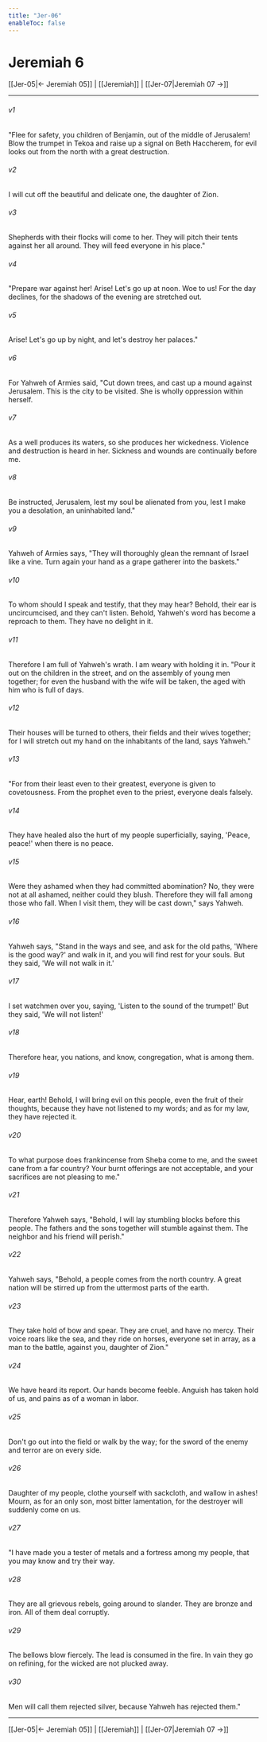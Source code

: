 ```yaml
---
title: "Jer-06"
enableToc: false
---
```

# Jeremiah 6

[[Jer-05|← Jeremiah 05]] | [[Jeremiah]] | [[Jer-07|Jeremiah 07 →]]
***



###### v1 
"Flee for safety, you children of Benjamin, out of the middle of Jerusalem! Blow the trumpet in Tekoa and raise up a signal on Beth Haccherem, for evil looks out from the north with a great destruction. 

###### v2 
I will cut off the beautiful and delicate one, the daughter of Zion. 

###### v3 
Shepherds with their flocks will come to her. They will pitch their tents against her all around. They will feed everyone in his place." 

###### v4 
"Prepare war against her! Arise! Let's go up at noon. Woe to us! For the day declines, for the shadows of the evening are stretched out. 

###### v5 
Arise! Let's go up by night, and let's destroy her palaces." 

###### v6 
For Yahweh of Armies said, "Cut down trees, and cast up a mound against Jerusalem. This is the city to be visited. She is wholly oppression within herself. 

###### v7 
As a well produces its waters, so she produces her wickedness. Violence and destruction is heard in her. Sickness and wounds are continually before me. 

###### v8 
Be instructed, Jerusalem, lest my soul be alienated from you, lest I make you a desolation, an uninhabited land." 

###### v9 
Yahweh of Armies says, "They will thoroughly glean the remnant of Israel like a vine. Turn again your hand as a grape gatherer into the baskets." 

###### v10 
To whom should I speak and testify, that they may hear? Behold, their ear is uncircumcised, and they can't listen. Behold, Yahweh's word has become a reproach to them. They have no delight in it. 

###### v11 
Therefore I am full of Yahweh's wrath. I am weary with holding it in. "Pour it out on the children in the street, and on the assembly of young men together; for even the husband with the wife will be taken, the aged with him who is full of days. 

###### v12 
Their houses will be turned to others, their fields and their wives together; for I will stretch out my hand on the inhabitants of the land, says Yahweh." 

###### v13 
"For from their least even to their greatest, everyone is given to covetousness. From the prophet even to the priest, everyone deals falsely. 

###### v14 
They have healed also the hurt of my people superficially, saying, 'Peace, peace!' when there is no peace. 

###### v15 
Were they ashamed when they had committed abomination? No, they were not at all ashamed, neither could they blush. Therefore they will fall among those who fall. When I visit them, they will be cast down," says Yahweh. 

###### v16 
Yahweh says, "Stand in the ways and see, and ask for the old paths, 'Where is the good way?' and walk in it, and you will find rest for your souls. But they said, 'We will not walk in it.' 

###### v17 
I set watchmen over you, saying, 'Listen to the sound of the trumpet!' But they said, 'We will not listen!' 

###### v18 
Therefore hear, you nations, and know, congregation, what is among them. 

###### v19 
Hear, earth! Behold, I will bring evil on this people, even the fruit of their thoughts, because they have not listened to my words; and as for my law, they have rejected it. 

###### v20 
To what purpose does frankincense from Sheba come to me, and the sweet cane from a far country? Your burnt offerings are not acceptable, and your sacrifices are not pleasing to me." 

###### v21 
Therefore Yahweh says, "Behold, I will lay stumbling blocks before this people. The fathers and the sons together will stumble against them. The neighbor and his friend will perish." 

###### v22 
Yahweh says, "Behold, a people comes from the north country. A great nation will be stirred up from the uttermost parts of the earth. 

###### v23 
They take hold of bow and spear. They are cruel, and have no mercy. Their voice roars like the sea, and they ride on horses, everyone set in array, as a man to the battle, against you, daughter of Zion." 

###### v24 
We have heard its report. Our hands become feeble. Anguish has taken hold of us, and pains as of a woman in labor. 

###### v25 
Don't go out into the field or walk by the way; for the sword of the enemy and terror are on every side. 

###### v26 
Daughter of my people, clothe yourself with sackcloth, and wallow in ashes! Mourn, as for an only son, most bitter lamentation, for the destroyer will suddenly come on us. 

###### v27 
"I have made you a tester of metals and a fortress among my people, that you may know and try their way. 

###### v28 
They are all grievous rebels, going around to slander. They are bronze and iron. All of them deal corruptly. 

###### v29 
The bellows blow fiercely. The lead is consumed in the fire. In vain they go on refining, for the wicked are not plucked away. 

###### v30 
Men will call them rejected silver, because Yahweh has rejected them."

***
[[Jer-05|← Jeremiah 05]] | [[Jeremiah]] | [[Jer-07|Jeremiah 07 →]]
